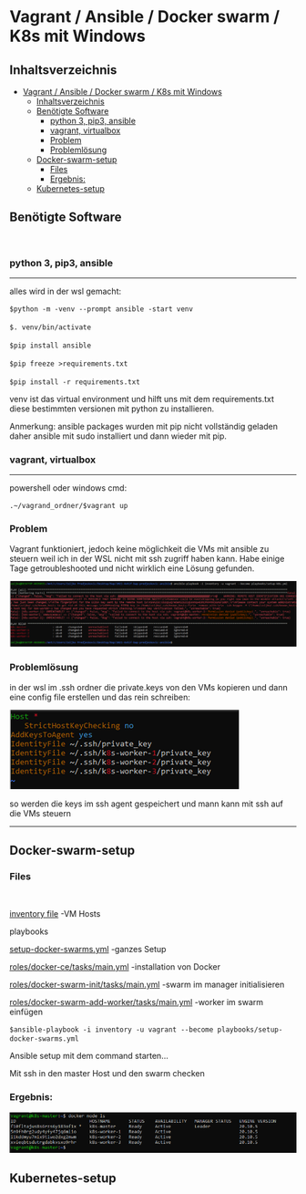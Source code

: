 # Vagrant / Ansible / Docker swarm / K8s mit Windows

## Inhaltsverzeichnis

- [Vagrant / Ansible / Docker swarm / K8s mit Windows](#vagrant--ansible--docker-swarm--k8s-mit-windows)
  - [Inhaltsverzeichnis](#inhaltsverzeichnis)
  - [Benötigte Software](#benötigte-software)
    - [python 3, pip3, ansible](#python-3-pip3-ansible)
    - [vagrant, virtualbox](#vagrant-virtualbox)
    - [Problem](#problem)
    - [Problemlösung](#problemlösung)
  - [Docker-swarm-setup](#docker-swarm-setup)
    - [Files](#files)
    - [Ergebnis:](#ergebnis)
  - [Kubernetes-setup](#kubernetes-setup)

## Benötigte Software

<br>

### python 3, pip3, ansible

---

alles wird in der wsl gemacht:

    $python -m -venv --prompt ansible -start venv

    $. venv/bin/activate

    $pip install ansible

    $pip freeze >requirements.txt

    $pip install -r requirements.txt

venv ist das virtual environment und hilft uns mit dem requirements.txt
diese bestimmten versionen mit python zu installieren.

Anmerkung: ansible packages wurden mit pip nicht vollständig geladen daher ansible mit sudo installiert und dann wieder mit pip.

### vagrant, virtualbox

---

powershell oder windows cmd:

    .~/vagrand_ordner/$vagrant up

### Problem

Vagrant funktioniert, jedoch keine möglichkeit die VMs mit ansible zu
steuern weil ich in der WSL nicht mit ssh zugriff haben kann. Habe einige Tage getroubleshooted und nicht wirklich eine Lösung gefunden.

![ssh problem](images/img1.PNG)

### Problemlösung

in der wsl im .ssh ordner die private.keys von den VMs kopieren und dann eine config file erstellen und das rein schreiben:

![](images/img3.PNG)

so werden die keys im ssh agent gespeichert und mann kann mit ssh auf die VMs steuern

---

## Docker-swarm-setup

### Files

<br>

[inventory file](inventory) -VM Hosts

playbooks

[setup-docker-swarms.yml](playbooks/setup-docker-swarms.yml) -ganzes Setup

[roles/docker-ce/tasks/main.yml](playbooks/roles/docker-ce/tasks/main.yml) -installation von Docker

[roles/docker-swarm-init/tasks/main.yml](playbooks/roles/docker-swarm-init/tasks/main.yml) -swarm im manager initialisieren

[roles/docker-swarm-add-worker/tasks/main.yml](playbooks/roles/docker-swarm-add-worker/tasks/main.yml) -worker im swarm einfügen

    $ansible-playbook -i inventory -u vagrant --become playbooks/setup-docker-swarms.yml

Ansible setup mit dem command starten...

Mit ssh in den master Host und den swarm checken

### Ergebnis:

![](images/img5.PNG)

## Kubernetes-setup
